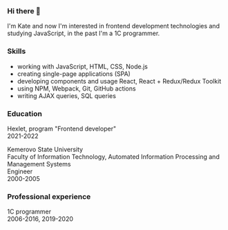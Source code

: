 ### Hi there 👋

I'm Kate and now I'm interested in frontend development technologies and studying JavaScript, in the past I'm a 1C programmer.

### Skills
- working with JavaScript, HTML, CSS, Node.js
- сreating single-page applications (SPA)
- developing components and usage React, React + Redux/Redux Toolkit
- using NPM, Webpack, Git, GitHub actions
- writing AJAX queries, SQL queries

### Education
Hexlet, program "Frontend developer"<Br>
2021-2022

Kemerovo State University<Br>
Faculty of Information Technology, Automated Information Processing and Management Systems<Br>
Engineer<Br>
2000-2005

### Professional experience
1C programmer<Br>
2006-2016, 2019-2020 
